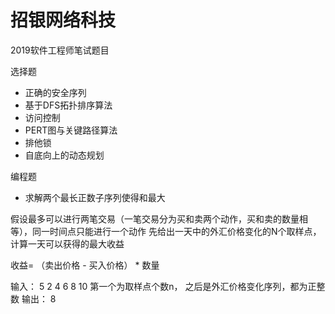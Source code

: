 # 招银网络科技
2019软件工程师笔试题目

选择题
- 正确的安全序列
- 基于DFS拓扑排序算法
- 访问控制
- PERT图与关键路径算法
- 排他锁
- 自底向上的动态规划

编程题
- 求解两个最长正数子序列使得和最大

假设最多可以进行两笔交易（一笔交易分为买和卖两个动作，买和卖的数量相等），同一时间点只能进行一个动作
先给出一天中的外汇价格变化的N个取样点，计算一天可以获得的最大收益

收益= （卖出价格 - 买入价格） * 数量

输入： 5 2 4 6 8 10 
第一个为取样点个数n， 之后是外汇价格变化序列，都为正整数
输出： 8

